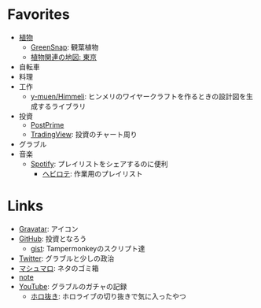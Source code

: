 # Favorites
- [植物](doc/plants.md)
  - [GreenSnap](https://greensnap.jp/my/y_muen): 観葉植物
  - [植物関連の地図: 東京](https://www.google.com/maps/d/viewer?mid=1SoIozXh3XpcJSM49HWpzLDzFvf3P8R-1)
- 自転車
- 料理
- 工作
  - [y-muen/Himmeli](https://github.com/y-muen/Himmeli): ヒンメリのワイヤークラフトを作るときの設計図を生成するライブラリ
- 投資
  - [PostPrime](https://postprime.com/y_muen)
  - [TradingView](https://jp.tradingview.com/u/y-muen): 投資のチャート周り
- グラブル
- 音楽
  - [Spotify](https://open.spotify.com/user/3vg7ib8viax9jtt3jhki731cs): プレイリストをシェアするのに便利
    - [ヘビロテ](https://open.spotify.com/playlist/19GjpNq8oX2ttrQHtqHg0C?si=883fd400a62a493b): 作業用のプレイリスト

# Links
- [Gravatar](https://ja.gravatar.com/ymuen): アイコン
- [GitHub](https://github.com/y-muen): 投資となろう
  - [gist](https://gist.github.com/y-muen): Tampermonkeyのスクリプト達 
- [Twitter](https://twitter.com/y_muen): グラブルと少しの政治
- [マシュマロ](https://marshmallow-qa.com/y_muen): ネタのゴミ箱
- [note](https://note.com/y_muen)
- [YouTube](https://www.youtube.com/channel/UCSohJtXW0vq-a8-mndnqR6w): グラブルのガチャの記録
  - [ホロ抜き](https://www.youtube.com/playlist?list=PLaMEq1-vsIARAEgb5GjsjnalAmrIjJaqr): ホロライブの切り抜きで気に入ったやつ
